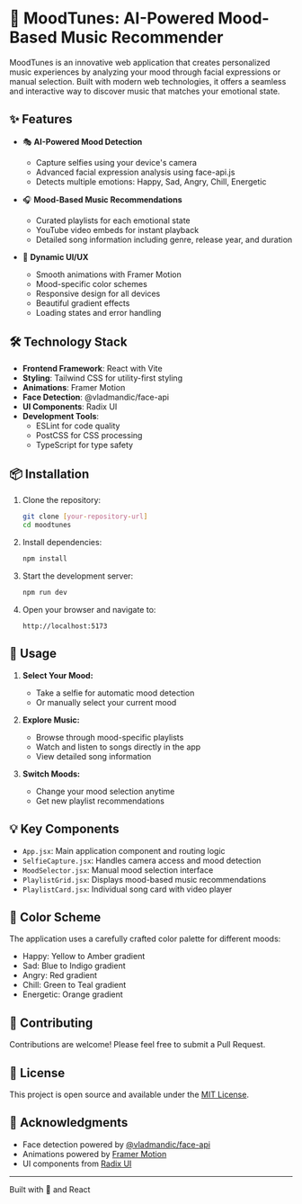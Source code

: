 # 🎵 MoodTunes: AI-Powered Mood-Based Music Recommender

MoodTunes is an innovative web application that creates personalized music experiences by analyzing your mood through facial expressions or manual selection. Built with modern web technologies, it offers a seamless and interactive way to discover music that matches your emotional state.

## ✨ Features

- 🎭 **AI-Powered Mood Detection**
  - Capture selfies using your device's camera
  - Advanced facial expression analysis using face-api.js
  - Detects multiple emotions: Happy, Sad, Angry, Chill, Energetic

- 🎧 **Mood-Based Music Recommendations**
  - Curated playlists for each emotional state
  - YouTube video embeds for instant playback
  - Detailed song information including genre, release year, and duration

- 🎨 **Dynamic UI/UX**
  - Smooth animations with Framer Motion
  - Mood-specific color schemes
  - Responsive design for all devices
  - Beautiful gradient effects
  - Loading states and error handling

## 🛠️ Technology Stack

- **Frontend Framework**: React with Vite
- **Styling**: Tailwind CSS for utility-first styling
- **Animations**: Framer Motion
- **Face Detection**: @vladmandic/face-api
- **UI Components**: Radix UI
- **Development Tools**: 
  - ESLint for code quality
  - PostCSS for CSS processing
  - TypeScript for type safety

## 📦 Installation

1. Clone the repository:
   ```bash
   git clone [your-repository-url]
   cd moodtunes
   ```

2. Install dependencies:
   ```bash
   npm install
   ```

3. Start the development server:
   ```bash
   npm run dev
   ```

4. Open your browser and navigate to:
   ```
   http://localhost:5173
   ```

## 🎯 Usage

1. **Select Your Mood:**
   - Take a selfie for automatic mood detection
   - Or manually select your current mood

2. **Explore Music:**
   - Browse through mood-specific playlists
   - Watch and listen to songs directly in the app
   - View detailed song information

3. **Switch Moods:**
   - Change your mood selection anytime
   - Get new playlist recommendations

## 💡 Key Components

- `App.jsx`: Main application component and routing logic
- `SelfieCapture.jsx`: Handles camera access and mood detection
- `MoodSelector.jsx`: Manual mood selection interface
- `PlaylistGrid.jsx`: Displays mood-based music recommendations
- `PlaylistCard.jsx`: Individual song card with video player

## 🎨 Color Scheme

The application uses a carefully crafted color palette for different moods:
- Happy: Yellow to Amber gradient
- Sad: Blue to Indigo gradient
- Angry: Red gradient
- Chill: Green to Teal gradient
- Energetic: Orange gradient

## 🤝 Contributing

Contributions are welcome! Please feel free to submit a Pull Request.

## 📄 License

This project is open source and available under the [MIT License](LICENSE).

## 🙏 Acknowledgments

- Face detection powered by [@vladmandic/face-api](https://github.com/vladmandic/face-api)
- Animations powered by [Framer Motion](https://www.framer.com/motion/)
- UI components from [Radix UI](https://www.radix-ui.com/)

---

Built with 💖 and React
